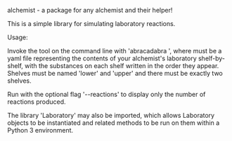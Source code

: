 alchemist - a package for any alchemist and their helper!

This is a simple library for simulating laboratory reactions.

Usage:

Invoke the tool on the command line with 'abracadabra <YourLaboratory>', where <YourLaboratory> must be a yaml file representing the contents of your alchemist's laboratory shelf-by-shelf, with the substances on each shelf written in the order they appear. Shelves must be named 'lower' and 'upper' and there must be exactly two shelves.
    
Run with the optional flag '--reactions' to display only the number of reactions produced.

The library 'Laboratory' may also be imported, which allows Laboratory objects to be instantiated and related methods to be run on them within a Python 3 environment.